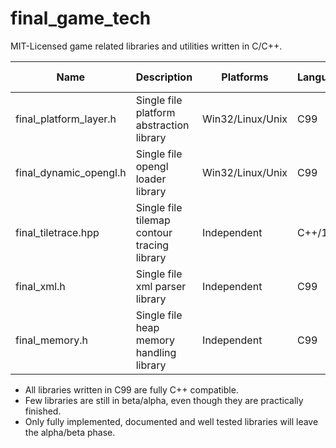 # final_game_tech
MIT-Licensed game related libraries and utilities written in C/C++.

| Name                     | Description                                 | Platforms        | Language | Latest Version | State       |
|--------------------------|---------------------------------------------|------------------|----------|----------------|-------------|
| final_platform_layer.h   | Single file platform abstraction library    | Win32/Linux/Unix | C99      | 0.9.7-beta     | In progress |
| final_dynamic_opengl.h   | Single file opengl loader library           | Win32/Linux/Unix | C99      | 0.3.5-beta     | Finished    |
| final_tiletrace.hpp      | Single file tilemap contour tracing library | Independent      | C++/11   | 1.02           | Finished    |
| final_xml.h              | Single file xml parser library              | Independent      | C99      | 0.3.0-alpha    | Finished    |
| final_memory.h           | Single file heap memory handling library    | Independent      | C99      | 0.3.0-alpha    | Finished    |

* All libraries written in C99 are fully C++ compatible.
* Few libraries are still in beta/alpha, even though they are practically finished.
* Only fully implemented, documented and well tested libraries will leave the alpha/beta phase.
